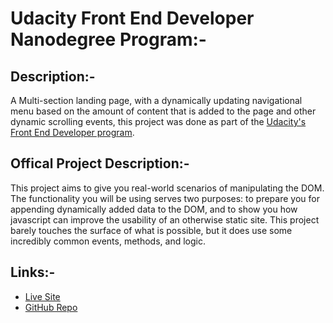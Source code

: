 # Udacity Front End Developer Nanodegree Program:-

## Description:-

A Multi-section landing page, with a dynamically updating navigational menu based on the amount of content that is added to the page and other dynamic scrolling events, this project was done as part of the [Udacity's Front End Developer program](https://www.udacity.com/enrollment/nd0011/3.0.5).

## Offical Project Description:-

This project aims to give you real-world scenarios of manipulating the DOM. The functionality you will be using serves two purposes: to prepare you for appending dynamically added data to the DOM, and to show you how javascript can improve the usability of an otherwise static site. This project barely touches the surface of what is possible, but it does use some incredibly common events, methods, and logic.

## Links:-

- [Live Site](https://maanraddadi.github.io/landing-page/)
- [GitHub Repo](https://github.com/MaanRaddadi/landing-page)
